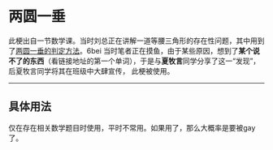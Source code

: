 # 两圆一垂

此梗出自一节数学课。当时刘总正在讲解一道等腰三角形的存在性问题，其中用到了[两圆一垂的判定方法](https://baijiahao.baidu.com/s?id=1692227038990594709)。6bei
当时笔者正在摸鱼，由于某些原因，想到了**某个说不了的东西**（看链接地址的第一个单词），于是与**夏牧言**同学分享了这一“发现”，后夏牧言同学将其在班级中大肆宣传，
此梗被使用。

-----------
## 具体用法

仅在存在相关数学题目时使用，平时不常用。如果用了，那么大概率是要被gay了。
